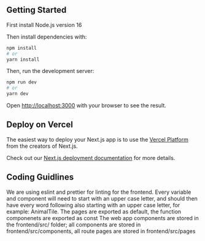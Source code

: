 ## Getting Started

First install Node.js version 16

Then install dependencies with:

```bash
npm install
# or
yarn install
```

Then, run the development server:

```bash
npm run dev
# or
yarn dev
```

Open [http://localhost:3000](http://localhost:3000) with your browser to see the result.

## Deploy on Vercel

The easiest way to deploy your Next.js app is to use the [Vercel Platform](https://vercel.com/new?utm_medium=default-template&filter=next.js&utm_source=create-next-app&utm_campaign=create-next-app-readme) from the creators of Next.js.

Check out our [Next.js deployment documentation](https://nextjs.org/docs/deployment) for more details.

## Coding Guidlines

We are using eslint and prettier for linting for the frontend.
Every variable and component will need to start with an upper case letter, and should then have every word following also starting with an upper case letter, for example: AnimalTile.
The pages are exported as default, the function componenets are exported as const
The web app components are stored in the frontend/src/ folder; all components are stored in frontend/src/components, all route pages are stored in frontend/src/pages
